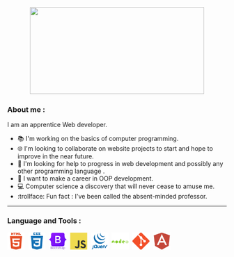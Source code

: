<div align="center">
  <img src="https://www.garlandtechnology.com/hubfs/blog-files/cloud%20lock.png" width="400" height="200"/>
</div>

<!--**Nitro-Calculus/Nitro-Calculus** is a ✨ _special_ ✨ repository because its `README.md` (this file) appears on your GitHub profile.-->

### About me :

I am an apprentice Web developer.

- :books: I'm working on the basics of computer programming.
- :globe_with_meridians: I'm looking to collaborate on website projects to start and hope to improve in the near future.
- :mag_right: I'm looking for help to progress in web development and possibly any other programming language .
- :dart: I want to make a career in OOP development.
- :computer: Computer science a discovery that will never cease to amuse me.
- :trollface: Fun fact : I've been called the absent-minded professor.
---
### Language and Tools :

<div>
<img src ="https://github.com/devicons/devicon/blob/master/icons/html5/html5-plain-wordmark.svg" 
     title="HTML" **alt="HTML" width="40" height="40"/>&nbsp;
<img src ="https://github.com/devicons/devicon/blob/master/icons/css3/css3-plain-wordmark.svg" 
     title="CSS" **alt="CSS" width="40" height="40"/>&nbsp;
<img src ="https://github.com/devicons/devicon/blob/master/icons/bootstrap/bootstrap-original-wordmark.svg" 
     title="Bootstrap" **alt="Bootstrap" width="40" height="40"/>&nbsp;
<img src ="https://github.com/devicons/devicon/blob/master/icons/javascript/javascript-original.svg" 
     title="JavaScript" **alt="JavaScript" width="40" height="40"/>&nbsp;
<img src ="https://github.com/devicons/devicon/blob/master/icons/jquery/jquery-plain-wordmark.svg" 
     title="JQuery" **alt="JQuery" width="40" height="40"/>&nbsp;
<img src ="https://github.com/devicons/devicon/blob/master/icons/nodejs/nodejs-plain-wordmark.svg"
     title="Nodejs" **alt="Nodejs" width="40" height="40"/>&nbsp;
<img src ="https://github.com/devicons/devicon/blob/master/icons/git/git-original.svg"
     title="Git" **alt="Git" width="40" height="40"/>&nbsp;
<img src ="https://github.com/devicons/devicon/blob/master/icons/angularjs/angularjs-plain.svg"
     title="Angular" **alt="Angular" width="40" height="40"/>
 
</div>

